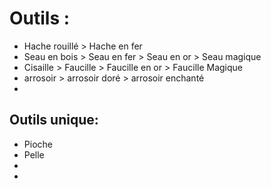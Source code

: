 # Outils :
- Hache rouillé > Hache en fer 
- Seau en bois > Seau en fer > Seau en or > Seau magique
- Cisaille > Faucille > Faucille en or > Faucille Magique
- arrosoir > arrosoir doré > arrosoir enchanté
- 

## Outils unique:
- Pioche
- Pelle
- 
- 
